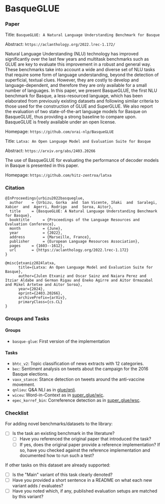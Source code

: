 # BasqueGLUE

### Paper

Title: `BasqueGLUE: A Natural Language Understanding Benchmark for Basque`

Abstract: `https://aclanthology.org/2022.lrec-1.172/`

Natural Language Understanding (NLU) technology has improved significantly over the last few years and multitask benchmarks such as GLUE are key to evaluate this improvement in a robust and general way. These benchmarks take into account a wide and diverse set of NLU tasks that require some form of language understanding, beyond the detection of superficial, textual clues. However, they are costly to develop and language-dependent, and therefore they are only available for a small number of languages. In this paper, we present BasqueGLUE, the first NLU benchmark for Basque, a less-resourced language, which has been elaborated from previously existing datasets and following similar criteria to those used for the construction of GLUE and SuperGLUE. We also
report the evaluation of two state-of-the-art language models for Basque on BasqueGLUE, thus providing a strong baseline to compare upon. BasqueGLUE is freely available under an open license.

Homepage: `https://github.com/orai-nlp/BasqueGLUE`

Title: `Latxa: An Open Language Model and Evaluation Suite for Basque`

Abstract: `https://arxiv.org/abs/2403.20266`

The use of BasqueGLUE for evaluating the performance of decoder models in Basque is presented in this paper.

Homepage: `https://github.com/hitz-zentroa/latxa`

### Citation

```
@InProceedings{urbizu2022basqueglue,
  author    = {Urbizu, Gorka  and  San Vicente, Iñaki  and  Saralegi, Xabier  and  Agerri, Rodrigo  and  Soroa, Aitor},
  title     = {BasqueGLUE: A Natural Language Understanding Benchmark for Basque},
  booktitle      = {Proceedings of the Language Resources and Evaluation Conference},
  month          = {June},
  year           = {2022},
  address        = {Marseille, France},
  publisher      = {European Language Resources Association},
  pages     = {1603--1612},
  url       = {https://aclanthology.org/2022.lrec-1.172}
}

@misc{etxaniz2024latxa,
      title={Latxa: An Open Language Model and Evaluation Suite for Basque},
      author={Julen Etxaniz and Oscar Sainz and Naiara Perez and Itziar Aldabe and German Rigau and Eneko Agirre and Aitor Ormazabal and Mikel Artetxe and Aitor Soroa},
      year={2024},
      eprint={2403.20266},
      archivePrefix={arXiv},
      primaryClass={cs.CL}
}
```

### Groups and Tasks

#### Groups

* `basque-glue`: First version of the implementation

#### Tasks

* `bhtc_v2`: Topic classification of news extracts with 12 categories.
* `bec`: Sentiment analysis on tweets about the campaign for the 2016 Basque elections.
* `vaxx_stance`: Stance detection on tweets around the anti-vaccine movement.
* `qnlieu`: Q&A NLI as in [glue/qnli](../glue/qnli).
* `wiceu`: Word-in-Context as in [super_glue/wic](../super_glue/wic).
* `epec_korref_bin`: Correference detection as in [super_glue/wsc](../super_glue/wsc).

### Checklist

For adding novel benchmarks/datasets to the library:

* [ ] Is the task an existing benchmark in the literature?
    * [ ] Have you referenced the original paper that introduced the task?
    * [ ] If yes, does the original paper provide a reference implementation? If so, have you checked against the reference implementation and documented how to run such a test?

If other tasks on this dataset are already supported:

* [ ] Is the "Main" variant of this task clearly denoted?
* [ ] Have you provided a short sentence in a README on what each new variant adds / evaluates?
* [ ] Have you noted which, if any, published evaluation setups are matched by this variant?
